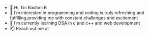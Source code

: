 - 👋 Hi, I’m Rashmi B
- 👀 I’m interested in programming and coding is truly refreshing and fulfilling,providing me with constant challenges and excitement
- 🌱 I’m currently learning DSA in c and c++ and web development
- 📫 Reach out me at [](rashmi634983@gmail.com)


<!---
Rashmi638/Rashmi638 is a ✨ special ✨ repository because its `README.md` (this file) appears on your GitHub profile.
You can click the Preview link to take a look at your changes.
--->
